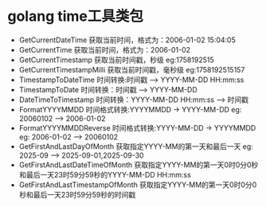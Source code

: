 # golang time工具类包

+ GetCurrentDateTime 获取当前时间，格式为：2006-01-02 15:04:05
+ GetCurrentTime 获取当前时间，格式为：2006-01-02
+ GetCurrentTimestamp 获取当前时间戳，秒级 eg:1758192515
+ GetCurrentTimestampMilli 获取当前时间戳，毫秒级 eg:1758192515157
+ TimestampToDateTime 时间转换:时间戳 --> YYYY-MM-DD HH:mm:ss
+ TimestampToDate 时间转换：时间戳 --> YYYY-MM-DD
+ DateTimeToTimestamp 时间转换：YYYY-MM-DD HH:mm:ss --> 时间戳
+ FormatYYYYMMDD 时间格式转换:YYYYMMDD -> YYYY-MM-DD eg: 20060102 --> 2006-01-02
+ FormatYYYYMMDDReverse 时间格式转换:YYYY-MM-DD -> YYYYMMDD eg: 2006-01-02 --> 20060102
+ GetFirstAndLastDayOfMonth 获取指定YYYY-MM的第一天和最后一天 eg: 2025-09 --> 2025-09-01,2025-09-30
+ GetFirstAndLastDateTimeOfMonth 获取指定YYYY-MM的第一天0时0分0秒和最后一天23时59分59秒的YYYY-MM-DD HH:mm:ss
+ GetFirstAndLastTimestampOfMonth 获取指定YYYY-MM的第一天0时0分0秒和最后一天23时59分59秒的时间戳
